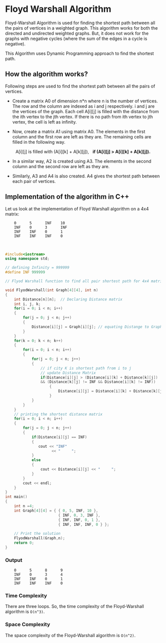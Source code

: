 # Floyd Warshall Algorithm

Floyd-Warshall Algorithm is used for finding the shortest path between all the pairs of vertices in a weighted graph. This algorithm works for both the directed and undirected weighted graphs. But, it does not work for the graphs with negative cycles (where the sum of the edges in a cycle is negative).

This Algorithm uses Dynamic Programming approach to find the shortest path.

## How the algorithm works?
Following steps are used to find the shortest path between all the pairs of vertices.

- Create a matrix A0 of dimension n*n where n is the number of vertices. The row and the column are indexed as i and j respectively. i and j are the vertices of the graph.
Each cell A[i][j] is filled with the distance from the ith vertex to the jth vertex. If there is no path from ith vertex to jth vertex, the cell is left as infinity.

- Now, create a matrix A1 using matrix A0. The elements in the first column and the first row are left as they are. The remaining cells are filled in the following way.
<div align ="center">
A[i][j] is filled with (A[i][k] + A[k][j]),  &nbsp;  <strong>if (A[i][j] > A[i][k] + A[k][j]).</strong>
</div>

- In a similar way, A2 is created using A3. The elements in the second column and the second row are left as they are.

- Similarly, A3 and A4 is also created. A4 gives the shortest path between each pair of vertices.

## Implementation of the algorithm in C++
Let us look at the implementation of Floyd Warshall algorithm on a 4x4 matrix:

```
    0      5      INF    10
    INF    0      3      INF
    INF    INF    0      1
    INF    INF    INF    0

```

</br>

``` C++
#include<iostream>
using namespace std;

// defining Infinity = 999999
#define INF 999999

// Flyod Warshall function to find all pair shortest path for 4x4 matrix

void FlyodWarshall(int Graph[4][4], int n)
{
    int Distance[n][n];  // Declaring Distance matrix
    int i, j, k;
    for(i = 0; i < n; i++)
    {
        for(j = 0; j < n; j++)
        {
            Distance[i][j] = Graph[i][j]; // equating Distange to Graph distance
        }
    }
    for(k = 0; k < n; k++)
    {
        for(i = 0; i < n; i++)
        {
            for(j = 0; j < n; j++)
            {
                // if city K is shortest path from i to j
                // update Distance Matrix
                if(Distance[i][j] > (Distance[i][k] + Distance[k][j])
                && (Distance[k][j] != INF && Distance[i][k] != INF))
                    {
                        Distance[i][j] = Distance[i][k] + Distance[k][j];
                    }
            }
        }
    }
    // printing the shortest distance matrix
    for(i = 0; i < n; i++)
    {
        for(j = 0; j < n; j++)
        {
            if(Distance[i][j] == INF)
            {
               cout << "INF"
                     << "     ";
            }
            else
            {
                cout << Distance[i][j] << "     ";
            }
        }
        cout << endl;
    }
}
int main()
{
    int n =4;
    int Graph[4][4] = { { 0, 5, INF, 10 },
                        { INF, 0, 3, INF },
                        { INF, INF, 0, 1 },
                        { INF, INF, INF, 0 } };
 
    // Print the solution
    FlyodWarshall(Graph,n);
    return 0;
}

```
### Output

```
    0      5      8      9
    INF    0      3      4
    INF    INF    0      1
    INF    INF    INF    0

```

### Time Complexity 
There are three loops. So, the time complexity of the Floyd-Warshall algorithm is ```O(n^3)```.

### Space Complexity
The space complexity of the Floyd-Warshall algorithm is ```O(n^2)```.